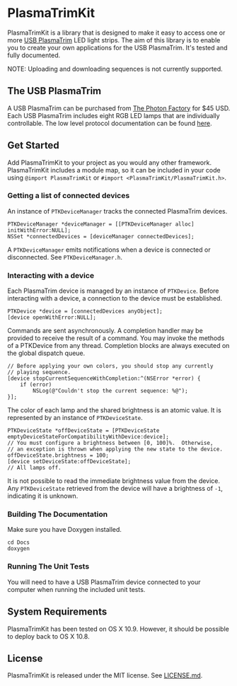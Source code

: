 PlasmaTrimKit
=============

PlasmaTrimKit is a library that is designed to make it easy to access one or more [USB PlasmaTrim](http://www.thephotonfactory.com/pt_acces.shtml) LED light strips.  The aim of this library is to enable you to create your own applications for the USB PlasmaTrim.  It's tested and fully documented.

NOTE: Uploading and downloading sequences is not currently supported.

## The USB PlasmaTrim

A USB PlasmaTrim can be purchased from [The Photon Factory](http://www.thephotonfactory.com/) for $45 USD.  Each USB PlasmaTrim includes eight RGB LED lamps that are individually controllable.  The low level protocol documentation can be found [here](http://www.thephotonfactory.com/forum/viewtopic.php?f=5&t=104).

## Get Started

Add PlasmaTrimKit to your project as you would any other framework.  PlasmaTrimKit includes a module map, so it can be included in your code using  `@import PlasmaTrimKit` or `#import <PlasmaTrimKit/PlasmaTrimKit.h>`.

### Getting a list of connected devices

An instance of `PTKDeviceManager` tracks the connected PlasmaTrim devices.

```objc
PTKDeviceManager *deviceManager = [[PTKDeviceManager alloc] initWithError:NULL];
NSSet *connectedDevices = [deviceManager connectedDevices];
```
A `PTKDeviceManager` emits notifications when a device is connected or disconnected.  See `PTKDeviceManager.h`.

### Interacting with a device

Each PlasmaTrim device is managed by an instance of `PTKDevice`.  Before interacting with a device, a connection to the device must be established.

```objc
PTKDevice *device = [connectedDevices anyObject];
[device openWithError:NULL];
```

Commands are sent asynchronously.  A completion handler may be provided to receive the result of a command.  You may invoke the methods of a PTKDevice from any thread.  Completion blocks are always executed on the global dispatch queue.

```objc
// Before applying your own colors, you should stop any currently
// playing sequence.
[device stopCurrentSequenceWithCompletion:^(NSError *error) {
	if (error)
		NSLog(@"Couldn't stop the current sequence: %@");
}];
```

The color of each lamp and the shared brightness is an atomic value.  It is represented by an instance of `PTKDeviceState`.  

```objc
PTKDeviceState *offDeviceState = [PTKDeviceState emptyDeviceStateForCompatibilityWithDevice:device];
// You must configure a brightness between [0, 100]%.  Otherwise, 
// an exception is thrown when applying the new state to the device.
offDeviceState.brightness = 100; 
[device setDeviceState:offDeviceState];
// All lamps off.
```

It is not possible to read the immediate brightness value from the device.  Any `PTKDeviceState` retrieved from the device will have a brightness of `-1`, indicating it is unknown.

### Building The Documentation

Make sure you have Doxygen installed.

	cd Docs
	doxygen

### Running The Unit Tests

You will need to have a USB PlasmaTrim device connected to your computer when running the included unit tests.

## System Requirements

PlasmaTrimKit has been tested on OS X 10.9.  However, it should be possible to deploy back to OS X 10.8.

## License

PlasmaTrimKit is released under the MIT license. See
[LICENSE.md](https://github.com/DeVaukz/PlasmaTrim-Kit/blob/master/LICENSE).
